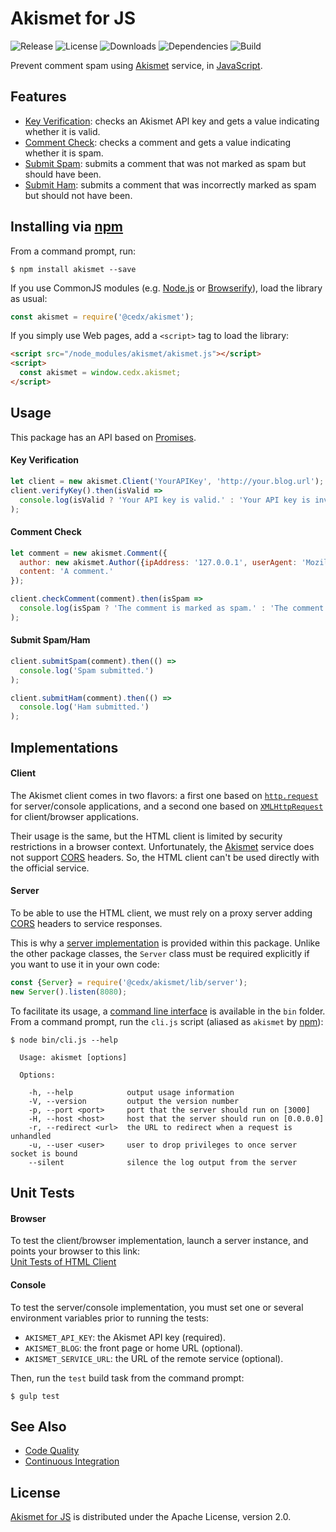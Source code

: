 # Akismet for JS
![Release](http://img.shields.io/npm/v/akismet.svg) ![License](http://img.shields.io/npm/l/akismet.svg) ![Downloads](http://img.shields.io/npm/dm/akismet.svg) ![Dependencies](http://img.shields.io/david/cedx/akismet.svg) ![Build](http://img.shields.io/travis/cedx/akismet.svg)

Prevent comment spam using [Akismet](https://akismet.com) service, in [JavaScript](https://developer.mozilla.org/en-US/docs/Web/JavaScript).

## Features
- [Key Verification](https://akismet.com/development/api/#verify-key): checks an Akismet API key and gets a value indicating whether it is valid.
- [Comment Check](https://akismet.com/development/api/#comment-check): checks a comment and gets a value indicating whether it is spam.
- [Submit Spam](https://akismet.com/development/api/#submit-spam): submits a comment that was not marked as spam but should have been.
- [Submit Ham](https://akismet.com/development/api/#submit-ham): submits a comment that was incorrectly marked as spam but should not have been.

## Installing via [npm](https://www.npmjs.com)
From a command prompt, run:

```shell
$ npm install akismet --save
```

If you use CommonJS modules (e.g. [Node.js](https://nodejs.org) or [Browserify](http://browserify.org)), load the library as usual:

```javascript
const akismet = require('@cedx/akismet');
```

If you simply use Web pages, add a `<script>` tag to load the library:

```html
<script src="/node_modules/akismet/akismet.js"></script>
<script>
  const akismet = window.cedx.akismet;
</script>
```

## Usage
This package has an API based on [Promises](https://developer.mozilla.org/en-US/docs/Web/JavaScript/Reference/Global_Objects/Promise).

#### Key Verification

```javascript
let client = new akismet.Client('YourAPIKey', 'http://your.blog.url');
client.verifyKey().then(isValid =>
  console.log(isValid ? 'Your API key is valid.' : 'Your API key is invalid.')
);
```

#### Comment Check

```javascript
let comment = new akismet.Comment({
  author: new akismet.Author({ipAddress: '127.0.0.1', userAgent: 'Mozilla/5.0'}),
  content: 'A comment.'
});

client.checkComment(comment).then(isSpam =>
  console.log(isSpam ? 'The comment is marked as spam.' : 'The comment is marked as ham.')
);
```

#### Submit Spam/Ham

```javascript
client.submitSpam(comment).then(() =>
  console.log('Spam submitted.')
);

client.submitHam(comment).then(() =>
  console.log('Ham submitted.')
);
```

## Implementations

#### Client
The Akismet client comes in two flavors: a first one based on [`http.request`](http://nodejs.org/api/http.html#http_http_request_options_callback)
for server/console applications, and a second one based on [`XMLHttpRequest`](https://developer.mozilla.org/en-US/docs/Web/API/XMLHttpRequest)
for client/browser applications.

Their usage is the same, but the HTML client is limited by security restrictions in a browser context.
Unfortunately, the [Akismet](https://akismet.com) service does not support [CORS](http://www.w3.org/TR/cors) headers.
So, the HTML client can't be used directly with the official service.

#### Server
To be able to use the HTML client, we must rely on a proxy server adding [CORS](http://www.w3.org/TR/cors) headers to service responses.

This is why a [server implementation](https://github.com/cedx/akismet/blob/master/lib/server.js) is provided within this package.
Unlike the other package classes, the `Server` class must be required explicitly if you want to use it in your own code:

```javascript
const {Server} = require('@cedx/akismet/lib/server');
new Server().listen(8080);
```

To facilitate its usage, a [command line interface](https://github.com/cedx/akismet/blob/master/bin/cli.js) is available in the `bin` folder.
From a command prompt, run the `cli.js` script (aliased as `akismet` by [npm](https://www.npmjs.com)):

```
$ node bin/cli.js --help

  Usage: akismet [options]

  Options:

    -h, --help            output usage information
    -V, --version         output the version number
    -p, --port <port>     port that the server should run on [3000]
    -H, --host <host>     host that the server should run on [0.0.0.0]
    -r, --redirect <url>  the URL to redirect when a request is unhandled
    -u, --user <user>     user to drop privileges to once server socket is bound
    --silent              silence the log output from the server
```

## Unit Tests

#### Browser
To test the client/browser implementation, launch a server instance, and points your browser to this link:  
[Unit Tests of HTML Client](https://www.belin.io/akismet)

#### Console
To test the server/console implementation, you must set one or several environment variables prior to running the tests:

- `AKISMET_API_KEY`: the Akismet API key (required).
- `AKISMET_BLOG`: the front page or home URL (optional).
- `AKISMET_SERVICE_URL`: the URL of the remote service (optional).

Then, run the `test` build task from the command prompt:

```shell
$ gulp test
```

## See Also
- [Code Quality](http://src.belin.io/dashboard/index/akismet)
- [Continuous Integration](https://travis-ci.org/cedx/akismet)

## License
[Akismet for JS](https://github.com/cedx/akismet) is distributed under the Apache License, version 2.0.
